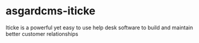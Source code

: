 # asgardcms-iticke
 Iticke is a powerful yet easy to use help desk software to build and maintain better customer relationships
